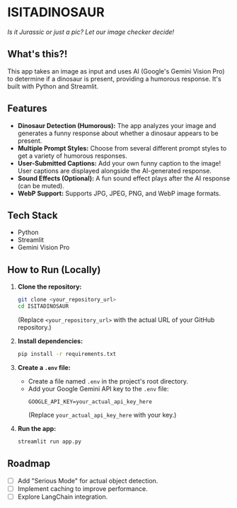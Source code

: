 # ISITADINOSAUR

_Is it Jurassic or just a pic? Let our image checker decide!_

## What's this?!

This app takes an image as input and uses AI (Google's Gemini Vision Pro) to determine if a dinosaur is present, providing a humorous response.  It's built with Python and Streamlit.

## Features

*   **Dinosaur Detection (Humorous):**  The app analyzes your image and generates a funny response about whether a dinosaur appears to be present.
*   **Multiple Prompt Styles:**  Choose from several different prompt styles to get a variety of humorous responses.
*   **User-Submitted Captions:**  Add your own funny caption to the image!  User captions are displayed alongside the AI-generated response.
*   **Sound Effects (Optional):**  A fun sound effect plays after the AI response (can be muted).
*   **WebP Support:** Supports JPG, JPEG, PNG, and WebP image formats.

## Tech Stack

*   Python
*   Streamlit
*   Gemini Vision Pro

## How to Run (Locally)

1.  **Clone the repository:**
    ```bash
    git clone <your_repository_url>
    cd ISITADINOSAUR
    ```
    (Replace `<your_repository_url>` with the actual URL of your GitHub repository.)

2.  **Install dependencies:**
    ```bash
    pip install -r requirements.txt
    ```

3.  **Create a `.env` file:**
    *   Create a file named `.env` in the project's root directory.
    *   Add your Google Gemini API key to the `.env` file:
        ```
        GOOGLE_API_KEY=your_actual_api_key_here
        ```
        (Replace `your_actual_api_key_here` with your key.)

4.  **Run the app:**
    ```bash
    streamlit run app.py
    ```

## Roadmap

*   [ ] Add "Serious Mode" for actual object detection.
*   [ ] Implement caching to improve performance.
*   [ ] Explore LangChain integration.
